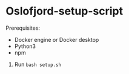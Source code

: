 # Oslofjord-setup-script

Prerequisites: 
- Docker engine or Docker desktop
- Python3
- npm

1. Run `bash setup.sh`